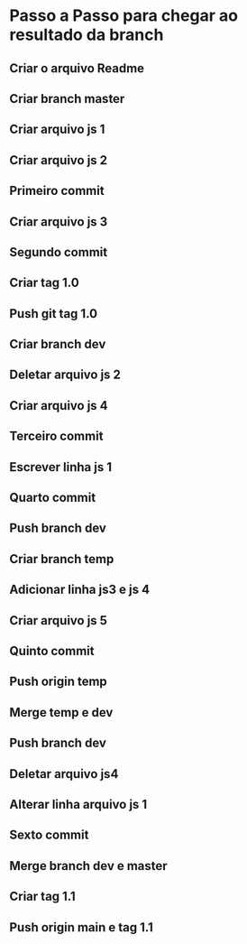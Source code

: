 # Passo a Passo para chegar ao resultado da branch

## Criar o arquivo Readme
## Criar branch master
## Criar arquivo js 1
## Criar arquivo js 2
## Primeiro commit
## Criar arquivo js 3
## Segundo commit
## Criar tag 1.0
## Push git tag 1.0
## Criar branch dev
## Deletar arquivo js 2
## Criar arquivo js 4
## Terceiro commit
## Escrever linha js 1
## Quarto commit
## Push branch dev
## Criar branch temp
## Adicionar linha js3 e js 4
## Criar arquivo js 5
## Quinto commit
## Push origin temp
## Merge temp e dev
## Push branch dev
## Deletar arquivo js4 
## Alterar linha arquivo js 1
## Sexto commit
## Merge branch dev e master
## Criar tag 1.1 
## Push origin main e tag 1.1
